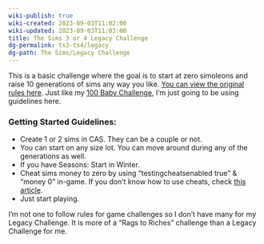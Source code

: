 ```yaml
---
wiki-publish: true
wiki-created: 2023-09-03T11:02:00
wiki-updated: 2023-09-03T11:03:00
title: The Sims 3 or 4 Legacy Challenge
dg-permalink: ts3-ts4/legacy
dg-path: The Sims/Legacy Challenge
---
```

This is a basic challenge where the goal is to start at zero simoleons and raise 10 generations of sims any way you like. [You can view the original rules here](https://simslegacychallenge.com/the-sims-4-legacy-challenge-rules/). Just like my [100 Baby Challenge](https://wiki.dudethatserin.com/index.php/docs/the-sims-3-4/100-baby-challenge/), I’m just going to be using guidelines here.

### Getting Started Guidelines:

- Create 1 or 2 sims in CAS. They can be a couple or not.
- You can start on any size lot. You can move around during any of the generations as well.
- If you have Seasons: Start in Winter.
- Cheat sims money to zero by using “testingcheatsenabled true” & “money 0” in-game. If you don’t know how to use cheats, check [this article](https://www.alphr.com/how-to-enable-cheats-in-sims-4/).
- Just start playing.

I’m not one to follow rules for game challenges so I don’t have many for my Legacy Challenge. It is more of a “Rags to Riches” challenge than a Legacy Challenge for me.
